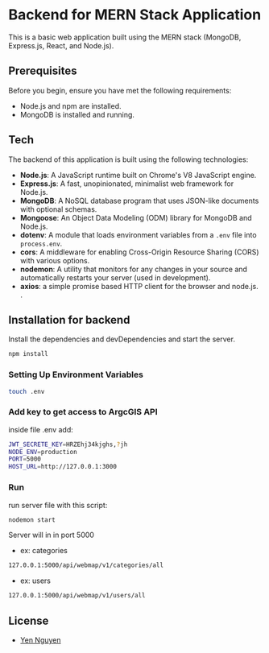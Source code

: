 # Backend for MERN Stack Application

This is a basic web application built using the MERN stack (MongoDB, Express.js, React, and Node.js).

## Prerequisites

Before you begin, ensure you have met the following requirements:
- Node.js and npm are installed.
- MongoDB is installed and running.

## Tech
The backend of this application is built using the following technologies:
- **Node.js**: A JavaScript runtime built on Chrome's V8 JavaScript engine.
- **Express.js**: A fast, unopinionated, minimalist web framework for Node.js.
- **MongoDB**: A NoSQL database program that uses JSON-like documents with optional schemas.
- **Mongoose**: An Object Data Modeling (ODM) library for MongoDB and Node.js.
- **dotenv**: A module that loads environment variables from a `.env` file into `process.env`.
- **cors**: A middleware for enabling Cross-Origin Resource Sharing (CORS) with various options.
- **nodemon**: A utility that monitors for any changes in your source and automatically restarts your server (used in development).
- **axios**: a simple promise based HTTP client for the browser and node.js. .

## Installation for backend

Install the dependencies and devDependencies and start the server.
```sh
npm install
```
### Setting Up Environment Variables
```sh
touch .env
```
### Add key to get access to ArgcGIS API
inside file .env add:
```sh
JWT_SECRETE_KEY=HRZEhj34kjghs,?jh
NODE_ENV=production
PORT=5000
HOST_URL=http://127.0.0.1:3000

```
### Run 
run server file with this script:
```sh
nodemon start
```
Server will in in port 5000
- ex: categories
```sh
127.0.0.1:5000/api/webmap/v1/categories/all
```
- ex: users
```sh
127.0.0.1:5000/api/webmap/v1/users/all
```

## License
- [Yen Nguyen](https://www.linkedin.com/in/yen-nguyen-521997207/)